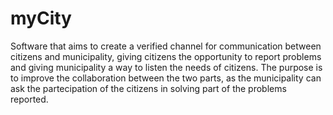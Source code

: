 # myCity

Software that aims to create a verified channel for communication between citizens and municipality, giving citizens the opportunity to report problems and giving municipality a way to listen the needs of citizens.
The purpose is to improve the collaboration between the two parts, as the municipality can ask the partecipation of the citizens in solving part of the problems reported.

